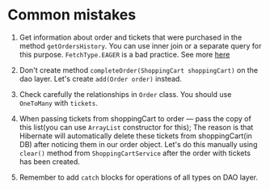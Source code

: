 # Common mistakes 

1. Get information about order and tickets that were purchased in the method `getOrdersHistory`.
You can use inner join or a separate query for this purpose. `FetchType.EAGER` is a bad practice. 
See more [here](https://thorben-janssen.com/common-hibernate-mistakes-cripple-performance/#Mistake_1_Use_Eager_Fetching)
 
1. Don't create method `completeOrder(ShoppingCart shoppingCart)` on the dao layer. 
Let's create `add(Order order)` instead. 

1. Check carefully the relationships in `Order` class. You should use `OneToMany` with `tickets`.

1. When passing tickets from shoppingCart to order — pass the copy of this list(you can use `ArrayList` constructor for this);
The reason is that Hibernate will automatically delete these tickets from shoppingCart(in DB) after noticing them in our order object. 
Let's do this manually using `clear()` method from `ShoppingCartService` after the order with tickets has been created.

1. Remember to add `catch` blocks for operations of all types on DAO layer.
